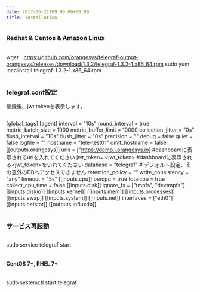 ```yaml
---
date: 2017-06-21T09:00:00+00:00
title: Installation
---
```


### Redhat & Centos & Amazon Linux

>```
 wget　https://github.com/orangesys/telegraf-output-orangesys/releases/download/1.3.2/telegraf-1.3.2-1.x86_64.rpm
 sudo yum localinstall telegraf-1.3.2-1.x86_64.rpm
>```

### telegraf.conf設定

登録後、jwt tokenを表示します。

>```
[global_tags]
[agent]
  interval = "10s"
  round_interval = true
  metric_batch_size = 1000
  metric_buffer_limit = 10000
  collection_jitter = "0s"
  flush_interval = "10s"
  flush_jitter = "0s"
  precision = ""
  debug = false
  quiet = false
  logfile = ""
  hostname = "tele-test01"
  omit_hostname = false
[[outputs.orangesys]]
  urls = ["https://demo.i.orangesys.io] #dashboardに表示されるurlを入れてください
  jwt_token= <jwt_token> #dashboardに表示される<jwt_token>をいれてください
  database = "telegraf" # デフォルト設定、その意外のDBへアクセスできません
  retention_policy = ""
  write_consistency = "any"
  timeout = "5s"
[[inputs.cpu]]
  percpu = true
  totalcpu = true
  collect_cpu_time = false
[[inputs.disk]]
  ignore_fs = ["tmpfs", "devtmpfs"]
[[inputs.diskio]]
[[inputs.kernel]]
[[inputs.mem]]
[[inputs.processes]]
[[inputs.swap]]
[[inputs.system]]
[[inputs.net]]
  interfaces = ["eth0"]
[[inputs.netstat]]
[[outputs.influxdb]]
>```

### サービス再起動

>```
 sudo service telegraf start
>```

#### CentOS 7+, RHEL 7+

>```
  sudo systemctl start telegraf
>```
